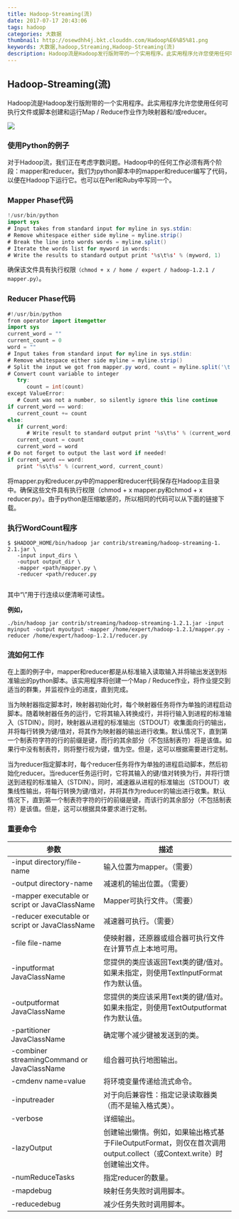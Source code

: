 ```yaml
---
title: Hadoop-Streaming(流)
date: 2017-07-17 20:43:06
tags: hadoop
categories: 大数据
thumbnail: http://osewdhh4j.bkt.clouddn.com/Hadoop%E6%B5%81.png
keywords: 大数据,hadoop,Streaming,Hadoop-Streaming(流)
description: Hadoop流是Hadoop发行版附带的一个实用程序。此实用程序允许您使用任何可执行文件或脚本创建和运行Map / Reduce作业作为映射器和/或reducer。
---
```


## Hadoop-Streaming(流)

Hadoop流是Hadoop发行版附带的一个实用程序。此实用程序允许您使用任何可执行文件或脚本创建和运行Map / Reduce作业作为映射器和/或reducer。

![](http://osewdhh4j.bkt.clouddn.com/Hadoop%E6%B5%81.png)

### 使用Python的例子
对于Hadoop流，我们正在考虑字数问题。Hadoop中的任何工作必须有两个阶段：mapper和reducer。我们为python脚本中的mapper和reducer编写了代码，以便在Hadoop下运行它。也可以在Perl和Ruby中写同一个。

### Mapper Phase代码
```java
!/usr/bin/python
import sys
# Input takes from standard input for myline in sys.stdin: 
# Remove whitespace either side myline = myline.strip() 
# Break the line into words words = myline.split() 
# Iterate the words list for myword in words: 
# Write the results to standard output print '%s\t%s' % (myword, 1)
```
确保该文件具有执行权限`（chmod + x / home / expert / hadoop-1.2.1 / mapper.py）`。

### Reducer Phase代码
```java
#!/usr/bin/python
from operator import itemgetter 
import sys 
current_word = ""
current_count = 0 
word = "" 
# Input takes from standard input for myline in sys.stdin: 
# Remove whitespace either side myline = myline.strip() 
# Split the input we got from mapper.py word, count = myline.split('\t', 1) 
# Convert count variable to integer 
   try: 
      count = int(count) 
except ValueError: 
   # Count was not a number, so silently ignore this line continue
if current_word == word: 
   current_count += count 
else: 
   if current_word: 
      # Write result to standard output print '%s\t%s' % (current_word, current_count) 
   current_count = count
   current_word = word
# Do not forget to output the last word if needed! 
if current_word == word: 
   print '%s\t%s' % (current_word, current_count)
```
   
将mapper.py和reducer.py中的mapper和reducer代码保存在Hadoop主目录中。确保这些文件具有执行权限（chmod + x mapper.py和chmod + x reducer.py）。由于python是压缩敏感的，所以相同的代码可以从下面的链接下载。

### 执行WordCount程序
```
$ $HADOOP_HOME/bin/hadoop jar contrib/streaming/hadoop-streaming-1.
2.1.jar \
   -input input_dirs \ 
   -output output_dir \ 
   -mapper <path/mapper.py \ 
   -reducer <path/reducer.py
   
```
其中“\”用于行连续以便清晰可读性。

**例如，**
```
./bin/hadoop jar contrib/streaming/hadoop-streaming-1.2.1.jar -input myinput -output myoutput -mapper /home/expert/hadoop-1.2.1/mapper.py -reducer /home/expert/hadoop-1.2.1/reducer.py
```
### 流如何工作
在上面的例子中，mapper和reducer都是从标准输入读取输入并将输出发送到标准输出的python脚本。该实用程序将创建一个Map / Reduce作业，将作业提交到适当的群集，并监视作业的进度，直到完成。

当为映射器指定脚本时，映射器初始化时，每个映射器任务将作为单独的进程启动脚本。随着映射器任务的运行，它将其输入转换成行，并将行输入到进程的标准输入（STDIN）。同时，映射器从进程的标准输出（STDOUT）收集面向行的输出，并将每行转换为键/值对，将其作为映射器的输出进行收集。默认情况下，直到第一个制表符字符的行的前缀是键，而行的其余部分（不包括制表符）将是该值。如果行中没有制表符，则将整行视为键，值为空。但是，这可以根据需要进行定制。

当为reducer指定脚本时，每个reducer任务将作为单独的进程启动脚本，然后初始化reducer。当reducer任务运行时，它将其输入的键/值对转换为行，并将行馈送到进程的标准输入（STDIN）。同时，减速器从进程的标准输出（STDOUT）收集线性输出，将每行转换为键/值对，并将其作为reducer的输出进行收集。默认情况下，直到第一个制表符字符的行的前缀是键，而该行的其余部分（不包括制表符）是该值。但是，这可以根据具体要求进行定制。

### 重要命令

参数	|描述
----|----
-input directory/file-name	|	输入位置为mapper。（需要）
-output directory-name	|	减速机的输出位置。（需要）
-mapper executable or script or JavaClassName	|	Mapper可执行文件。（需要）
-reducer executable or script or JavaClassName	|	减速器可执行。（需要）
-file file-name	|	使映射器，还原器或组合器可执行文件在计算节点上本地可用。
-inputformat JavaClassName	|	您提供的类应该返回Text类的键/值对。如果未指定，则使用TextInputFormat作为默认值。
-outputformat JavaClassName	|	您提供的类应该采用Text类的键/值对。如果未指定，则使用TextOutputformat作为默认值。
-partitioner JavaClassName	|	确定哪个减少键被发送到的类。
-combiner streamingCommand or JavaClassName	|	组合器可执行地图输出。
-cmdenv name=value	|	将环境变量传递给流式命令。
-inputreader	|	对于向后兼容性：指定记录读取器类（而不是输入格式类）。
-verbose	|	详细输出。
-lazyOutput	|	创建输出懒惰。例如，如果输出格式基于FileOutputFormat，则仅在首次调用output.collect（或Context.write）时创建输出文件。
-numReduceTasks	|	指定reducer的数量。
-mapdebug	|	映射任务失败时调用脚本。
-reducedebug	|	减少任务失败时调用脚本。



